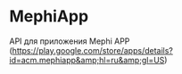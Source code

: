 # MephiApp
API для приложения Mephi APP (https://play.google.com/store/apps/details?id=acm.mephiapp&amp;hl=ru&amp;gl=US)
